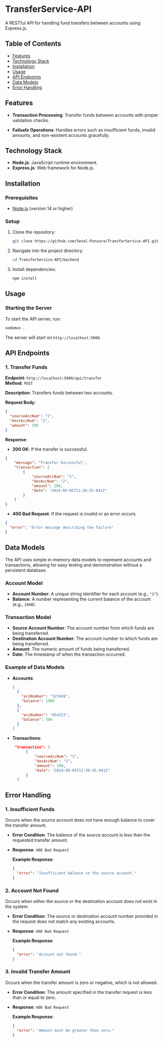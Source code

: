 # TransferService-API

A RESTful API for handling fund transfers between accounts using Express.js. 


## Table of Contents
- [Features](#features)
- [Technology Stack](#technology-stack)
- [Installation](#installation)
- [Usage](#usage)
- [API Endpoints](#api-endpoints)
- [Data Models](#data-models)
- [Error Handling](#error-handling)


## Features
- **Transaction Processing**: Transfer funds between accounts with proper validation checks.

- **Failsafe Operations**: Handles errors such as insufficient funds, invalid amounts, and non-existent accounts gracefully.

## Technology Stack

- **Node.js**: JavaScript runtime environment.
- **Express.js**: Web framework for Node.js.

## Installation

### Prerequisites
- [Node.js](https://nodejs.org/) (version 14 or higher)

### Setup
1. Clone the repository:
   ```bash
   git clone https://github.com/Senal-Punsara/TransferService-API.git
   ```
2. Navigate into the project directory:
   ```bash
   cd TransferService-API/backend
   ```
3. Install dependencies:
   ```bash
   npm install
   ```


## Usage
### Starting the Server
To start the API server, run:
```bash
nodemon .
```
The server will start on `http://localhost:5000`.

## API Endpoints

### 1. Transfer Funds

**Endpoint**: `http://localhost:5000/api/transfer`  
**Method**: `POST`

**Description**: Transfers funds between two accounts.

**Request Body**:

```json
{
  "sourceAccNum": "1",
  "destAccNum": "2",
  "amount": 200
}
```

**Response**:
* **200 OK**: If the transfer is successful.

```json
{
    "message": "Transfer Successful",
    "transaction": [
        {
            "sourceAccNum": "1",
            "desAccNum": "2",
            "amount": 200,
            "date": "2024-09-05T11:36:35.041Z"
        }
    ]
}
```
* **400 Bad Request**: If the request is invalid or an error occurs.

```json
{
  "error": "Error message describing the failure"
}
```

## Data Models


The API uses simple in-memory data models to represent accounts and transactions, allowing for easy testing and demonstration without a persistent database.

### Account Model

- **Account Number**: A unique string identifier for each account (e.g., `"1"`).
- **Balance**: A number representing the current balance of the account (e.g., `1000`).

### Transaction Model

- **Source Account Number**: The account number from which funds are being transferred.
- **Destination Account Number**: The account number to which funds are being transferred.
- **Amount**: The numeric amount of funds being transferred.
- **Date**: The timestamp of when the transaction occurred.

### Example of Data Models

- **Accounts**:

  ```json
  [
    {
      "accNumber": "123456",
      "balance": 1000
    },
    {
      "accNumber": "654321",
      "balance": 500
    }
  ]
  ```
- **Transactions**:

  ```json
   "transaction": [
        {
            "sourceAccNum": "1",
            "desAccNum": "2",
            "amount": 200,
            "date": "2024-09-05T11:36:35.041Z"
        }
    ]
  ```

## Error Handling


### 1. Insufficient Funds

Occurs when the source account does not have enough balance to cover the transfer amount.

- **Error Condition**: The balance of the source account is less than the requested transfer amount.
- **Response**: `400 Bad Request`
  
  **Example Response**:
  
  ```json
  {
    "error": "Insufficient balance in the source account."
  }
  ```
### 2. Account Not Found

Occurs when either the source or the destination account does not exist in the system.

- **Error Condition**: The source or destination account number provided in the request does not match any existing accounts.
- **Response**: `400 Bad Request`
  
  **Example Response**:
  
  ```json
  {
    "error": "Account not found."
  }
  ```


### 3. Invalid Transfer Amount

Occurs when the transfer amount is zero or negative, which is not allowed.

- **Error Condition**: The amount specified in the transfer request is less than or equal to zero.
- **Response**: `400 Bad Request`
  
  **Example Response**:
  
  ```json
  {
    "error": "Amount must be greater than zero."
  }
  ```



